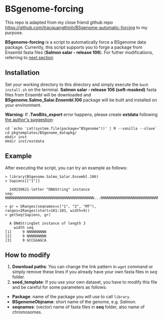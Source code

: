 # BSgenome-forcing

This repo is adapted from my close friend github repo https://github.com/tracquangthinh/BSgenome-automatic-forcing to my purpose.

**BSgenome-forcing** is a script to automatically force a BSgenome data package. Currently, this script supports you to forge a package from Ensembl fasta files (**Salmon salar - release 106**). For futher modifications, referring to [next section](#how-to-modify)


## Installation


Set your working directory to this directory and simply execute the `bash install.sh` on the terminal. **Salmon salar - release 106 (soft-masked)** fasta files from Ensembl will be downloaded and **BSgenome.Salmo_Salar.Ensembl.106** package will be built and installed on your environment.

**Warning**: If **.TwoBits_export** error happens, please create **extdata** following [the author's suggestion](https://support.bioconductor.org/p/124169/):
```
cd `echo 'cat(system.file(package="BSgenome"))' | R --vanilla --slave`
cd pkgtemplates/BSgenome_datapkg/
mkdir inst
mkdir inst/extdata
```

## Example

After executing the script, you can try an example as follows:

```
> library(BSgenome.Salmo_Salar.Ensembl.106)
> Sapiens[["1"]]

  249250621-letter "DNAString" instance
seq: NNNNNNNNNNNNNNNNNNNNNNNNNNNNNNNNNNNNNNNNN...NNNNNNNNNNNNNNNNNNNNNNNNNNNNNNNNNNNNNNNNN

> gr = GRanges(seqnames=c("1", "2", "MT"), ranges=IRanges(start=101:103, width=9))
> getSeq(Sapiens, gr)

  A DNAStringSet instance of length 3
    width seq
[1]     9 NNNNNNNNN
[2]     9 NNNNNNNNN
[3]     9 GCCGGAGCA
```

## How to modify

1. **Download paths**: You can change the link pattern in `wget` command or simply remove these lines if you already have your own fasta files in *seq* folder.
2. **seed_template**: If you use your own dataset, you have to modify this file and be careful for some parameters as follows:

- **Package**: name of the package you will use to call `library`.
- **BSgenomeObjname**: short name of the genome, e.g. *Salmon*.
- **seqnames**: (vector) name of fasta files in **seq** folder, also name of chromosomes.